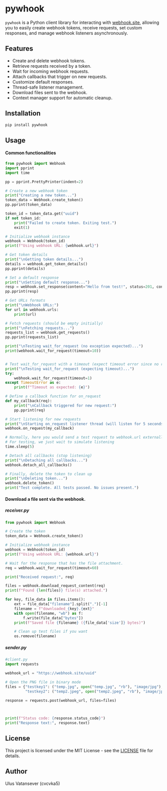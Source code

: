 # pywhook

`pywhook` is a Python client library for interacting with [webhook.site](https://webhook.site),
allowing you to easily create webhook tokens, receive requests, set custom responses,
and manage webhook listeners asynchronously.

## Features

- Create and delete webhook tokens.
- Retrieve requests received by a token.
- Wait for incoming webhook requests.
- Attach callbacks that trigger on new requests.
- Customize default responses.
- Thread-safe listener management.
- Download files sent to the webhook.
- Context manager support for automatic cleanup.

## Installation

```bash
pip install pywhook
```

## Usage
#### Common functionalities
```python
from pywhook import Webhook 
import pprint
import time

pp = pprint.PrettyPrinter(indent=2)

# Create a new webhook token
print("Creating a new token...")
token_data = Webhook.create_token()
pp.pprint(token_data)

token_id = token_data.get("uuid")
if not token_id:
    print("Failed to create token. Exiting test.")
    exit(1)

# Initialize webhook instance
webhook = Webhook(token_id)
print(f"Using webhook URL: {webhook.url}")

# Get token details
print("\nGetting token details...")
details = webhook.get_token_details()
pp.pprint(details)

# Set a default response
print("\nSetting default response...")
resp = webhook.set_response(content="Hello from test!", status=201, content_type="text/plain")
pp.pprint(resp)

# Get URLs formats
print("\nWebhook URLs:")
for url in webhook.urls:
    print(url)

# Fetch requests (should be empty initially)
print("\nFetching requests...")
requests_list = webhook.get_requests()
pp.pprint(requests_list)

print("\nTesting wait_for_request (no exception expected)...")
print(webhook.wait_for_request(timeout=10))


# Test wait_for_request with a timeout (expect timeout error since no request will come)
print("\nTesting wait_for_request (expecting timeout)...")
try:
    webhook.wait_for_request(timeout=1)
except TimeoutError as e:
    print(f"Timeout as expected: {e}")

# Define a callback function for on_request
def my_callback(req):
    print("\nCallback triggered for new request:")
    pp.pprint(req)

# Start listening for new requests
print("\nStarting on_request listener thread (will listen for 5 seconds)...")
webhook.on_request(my_callback)

# Normally, here you would send a test request to webhook.url externally
# For testing, we just wait to simulate listening
time.sleep(5)

# Detach all callbacks (stop listening)
print("\nDetaching all callbacks...")
webhook.detach_all_callbacks()

# Finally, delete the token to clean up
print("\nDeleting token...")
webhook.delete_token()
print("Test complete. All tests passed. No issues present.")
```

#### Download a file sent via the webhook.
##### receiver.py
```python
from pywhook import Webhook 

# Create the token
token_data = Webhook.create_token()

# Initialize webhook instance
webhook = Webhook(token_id)
print(f"Using webhook URL: {webhook.url}")

# Wait for the response that has the file attachment.
req = webhook.wait_for_request(timeout=60)

print("Received request:", req)

files = webhook.download_request_content(req)
print(f"Found {len(files)} file(s) attached.")

for key, file_data in files.items():
    ext = file_data["filename"].split(".")[-1]
    filename = f"downloaded_{key}.{ext}"
    with open(filename, "wb") as f:
        f.write(file_data["bytes"])
    print(f"Saved file {filename} ({file_data['size']} bytes)")

    # Clean up test files if you want
    os.remove(filename)

```
##### sender.py
```python
#client.py
import requests

webhook_url = "https://webhook.site/uuid"

# Open the PNG file in binary mode
files = {"testkey1": ("temp.jpg", open("temp.jpg", "rb"), "image/jpg"),
         "testkey2": ("temp2.jpeg", open("temp2.jpeg", "rb"), "image/jpeg")}
    
response = requests.post(webhook_url, files=files)



print(f"Status code: {response.status_code}")
print("Response text:", response.text)
```

## License

This project is licensed under the MIT License - see the [LICENSE](LICENSE) file for details.

## Author

Ulus Vatansever (cvcvka5)